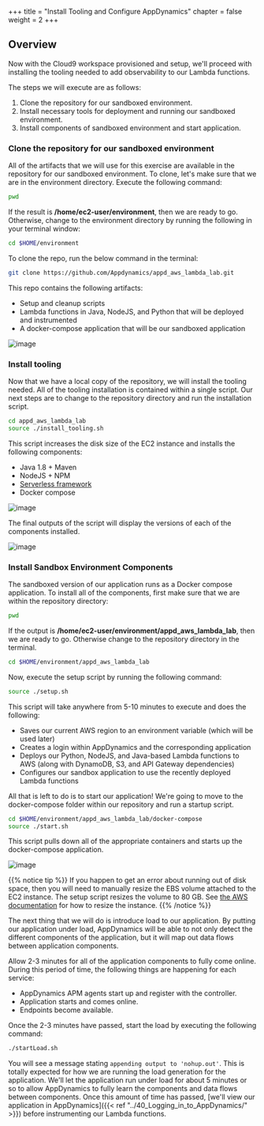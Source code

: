 +++
title = "Install Tooling and Configure AppDynamics"
chapter = false
weight = 2
+++

## Overview

Now with the Cloud9 workspace provisioned and setup, we'll proceed with installing the tooling needed to add observability to our Lambda functions.

The steps we will execute are as follows:

1. Clone the repository for our sandboxed environment.
2. Install necessary tools for deployment and running our sandboxed environment.
3. Install components of sandboxed environment and start application.

### Clone the repository for our sandboxed environment

All of the artifacts that we will use for this exercise are available in the repository for our sandboxed environment. To clone, let's make sure that we are in the environment directory. Execute the following command:

``` bash
pwd
```

If the result is **/home/ec2-user/environment**, then we are ready to go. Otherwise, change to the environment directory by running the following in your terminal window:

``` bash
cd $HOME/environment
```

To clone the repo, run the below command in the terminal:

``` bash
git clone https://github.com/Appdynamics/appd_aws_lambda_lab.git
```

This repo contains the following artifacts:

- Setup and cleanup scripts
- Lambda functions in Java, NodeJS, and Python that will be deployed and instrumented
- A docker-compose application that will be our sandboxed application

![image](/images/workshop_setup/Cloud9_Git_Clone.png)

### Install tooling

Now that we have a local copy of the repository, we will install the tooling needed. All of the tooling installation is contained within a single script. Our next steps are to change to the repository directory and run the installation script.

``` bash
cd appd_aws_lambda_lab
source ./install_tooling.sh
```

This script increases the disk size of the EC2 instance and installs the following components:

- Java 1.8 + Maven
- NodeJS + NPM
- [Serverless framework](https://www.serverless.com/)
- Docker compose

![image](/images/workshop_setup/Cloud9_Install_Tooling.png)

The final outputs of the script will display the versions of each of the components installed.

![image](/images/workshop_setup/Cloud9_Tooling_Versions.png)

### Install Sandbox Environment Components

The sandboxed version of our application runs as a Docker compose application. To install all of the components, first make sure that we are within the repository directory:

``` bash
pwd
```

If the output is **/home/ec2-user/environment/appd_aws_lambda_lab**, then we are ready to go. Otherwise change to the repository directory in the terminal.

``` bash
cd $HOME/environment/appd_aws_lambda_lab
```

Now, execute the setup script by running the following command:

``` bash
source ./setup.sh
```

This script will take anywhere from 5-10 minutes to execute and does the following:

- Saves our current AWS region to an environment variable (which will be used later)
- Creates a login within AppDynamics and the corresponding application
- Deploys our Python, NodeJS, and Java-based Lambda functions to AWS (along with DynamoDB, S3, and API Gateway dependencies)
- Configures our sandbox application to use the recently deployed Lambda functions

All that is left to do is to start our application! We're going to move to the docker-compose folder within our repository and run a startup script.

``` bash
cd $HOME/environment/appd_aws_lambda_lab/docker-compose
source ./start.sh
```

This script pulls down all of the appropriate containers and starts up the docker-compose application.

![image](/images/workshop_setup/Cloud9_Start_Application.png)

{{% notice tip %}}
If you happen to get an error about running out of disk space, then you will need to manually resize the EBS volume attached to the EC2 instance. The setup script resizes the volume to 80 GB. See [the AWS documentation](https://docs.aws.amazon.com/cloud9/latest/user-guide/move-environment.html#move-environment-resize) for how to resize the instance.
{{% /notice %}}

The next thing that we will do is introduce load to our application. By putting our application under load, AppDynamics will be able to not only detect the different components of the application, but it will map out data flows between application components.

Allow 2-3 minutes for all of the application components to fully come online. During this period of time, the following things are happening for each service:

- AppDynamics APM agents start up and register with the controller.
- Application starts and comes online.
- Endpoints become available.

Once the 2-3 minutes have passed, start the load by executing the following command:

``` bash
./startLoad.sh
```

You will see a message stating `appending output to 'nohup.out'`. This is totally expected for how we are running the load generation for the application. We'll let the application run under load for about 5 minutes or so to allow AppDynamics to fully learn the components and data flows between components. Once this amount of time has passed, [we'll view our application in AppDynamics]({{< ref "../40_Logging_in_to_AppDynamics/" >}}) before instrumenting our Lambda functions.
